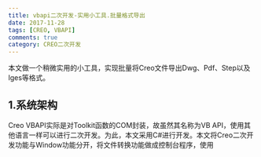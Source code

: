 ```yaml
---
title: vbapi二次开发-实用小工具.批量格式导出
date: 2017-11-28
tags: [CREO, VBAPI]
comments: true
category: CREO二次开发
---
```


本文做一个稍微实用的小工具，实现批量将Creo文件导出Dwg、Pdf、Step以及Iges等格式。

## 1.系统架构

Creo VBAPI实际是对Toolkit函数的COM封装，故虽然其名称为VB API，使用其他语言一样可以进行二次开发。为此，本文采用C#进行开发。本文将Creo二次开发功能与Window功能分开，将文件转换功能做成控制台程序，使用